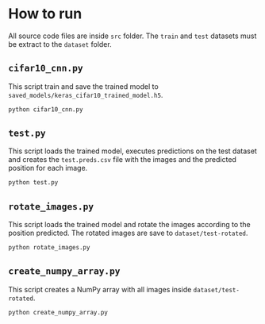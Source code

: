 # How to run

All source code files are inside `src` folder. The `train` and `test` datasets must be extract to the `dataset` folder.

## `cifar10_cnn.py`

This script train and save the trained model to `saved_models/keras_cifar10_trained_model.h5`.

```bash
python cifar10_cnn.py
```

## `test.py`

This script loads the trained model, executes predictions on the test dataset and creates the `test.preds.csv` file with the images and the predicted position for each image.

```bash
python test.py
```

## `rotate_images.py`

This script loads the trained model and rotate the images according to the position predicted. The rotated images are save to `dataset/test-rotated`.

```bash
python rotate_images.py
```

## `create_numpy_array.py`

This script creates a NumPy array with all images inside `dataset/test-rotated`.

```bash
python create_numpy_array.py
```
